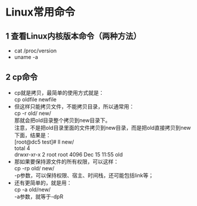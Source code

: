# Linux常用命令

## 1 查看Linux内核版本命令（两种方法）
  * cat /proc/version
  * uname -a

## 2 cp命令
  * cp就是拷贝，最简单的使用方式就是：<br> 
		cp oldfile newfile<br> 
  * 但这样只能拷贝文件，不能拷贝目录，所以通常用：<br> 
		cp -r old/ new/<br> 
		那就会把old目录整个拷贝到new目录下。<br> 
		注意，不是把old目录里面的文件拷贝到new目录，而是把old直接拷贝到new下面，结果是：<br> 
		[root@dc5 test]# ll new/<br> 
		total 4<br> 
		drwxr-xr-x 2 root root 4096 Dec 15 11:55 old<br> 
  * 那如果要保持源文件的所有权限，可以这样：<br> 
		cp -rp old/ new/<br> 
		-p参数，可以保持权限、宿主、时间栈，还可能包括link等；<br> 
  * 还有更简单的，就是用：<br> 
		cp -a old/new/<br> 
		-a参数，就等于-dpR
